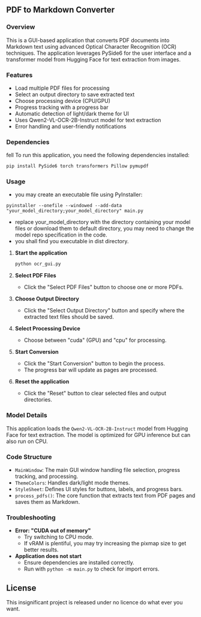 ## PDF to Markdown Converter

### Overview
This is a GUI-based application that converts PDF documents into Markdown text using advanced Optical Character Recognition (OCR) techniques. The application leverages PySide6 for the user interface and a transformer model from Hugging Face for text extraction from images.

### Features
- Load multiple PDF files for processing
- Select an output directory to save extracted text
- Choose processing device (CPU/GPU)
- Progress tracking with a progress bar
- Automatic detection of light/dark theme for UI
- Uses Qwen2-VL-OCR-2B-Instruct model for text extraction
- Error handling and user-friendly notifications

### Dependencies
fell To run this application, you need the following dependencies installed:

```bash
pip install PySide6 torch transformers Pillow pymupdf
```

### Usage

- you may create an executable file using PyInstaller:
```pip install pyinstaller
pyinstaller --onefile --windowed --add-data "your_model_directory;your_model_directory" main.py
```

- replace your_model_directory with the directory containing your model files or download them to default directory, you may need to change the model repo specification in the code.
- you shall find you executable in dist directory.

1. **Start the application**
   ```bash
   python ocr_gui.py
   ```

2. **Select PDF Files**
   - Click the "Select PDF Files" button to choose one or more PDFs.

3. **Choose Output Directory**
   - Click the "Select Output Directory" button and specify where the extracted text files should be saved.

4. **Select Processing Device**
   - Choose between "cuda" (GPU) and "cpu" for processing.

5. **Start Conversion**
   - Click the "Start Conversion" button to begin the process.
   - The progress bar will update as pages are processed.

6. **Reset the application**
   - Click the "Reset" button to clear selected files and output directories.

### Model Details
This application loads the `Qwen2-VL-OCR-2B-Instruct` model from Hugging Face for text extraction. The model is optimized for GPU inference but can also run on CPU.

### Code Structure
- `MainWindow`: The main GUI window handling file selection, progress tracking, and processing.
- `ThemeColors`: Handles dark/light mode themes.
- `StyleSheet`: Defines UI styles for buttons, labels, and progress bars.
- `process_pdfs()`: The core function that extracts text from PDF pages and saves them as Markdown.

### Troubleshooting
- **Error: "CUDA out of memory"**
  - Try switching to CPU mode.
  - If vRAM is plentiful, you may try increasing the pixmap size to get better results.
- **Application does not start**
  - Ensure dependencies are installed correctly.
  - Run with `python -m main.py` to check for import errors.

## License
This insignificant project is released under no licence do what ever you want.